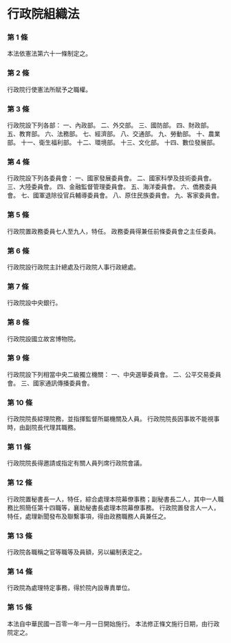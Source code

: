 # 行政院組織法

### 第 1 條

本法依憲法第六十一條制定之。

### 第 2 條

行政院行使憲法所賦予之職權。

### 第 3 條

行政院設下列各部：
一、內政部。
二、外交部。
三、國防部。
四、財政部。
五、教育部。
六、法務部。
七、經濟部。
八、交通部。
九、勞動部。
十、農業部。
十一、衛生福利部。
十二、環境部。
十三、文化部。
十四、數位發展部。

### 第 4 條

行政院設下列各委員會：
一、國家發展委員會。
二、國家科學及技術委員會。
三、大陸委員會。
四、金融監督管理委員會。
五、海洋委員會。
六、僑務委員會。
七、國軍退除役官兵輔導委員會。
八、原住民族委員會。
九、客家委員會。

### 第 5 條

行政院置政務委員七人至九人，特任。
政務委員得兼任前條委員會之主任委員。

### 第 6 條

行政院設行政院主計總處及行政院人事行政總處。

### 第 7 條

行政院設中央銀行。

### 第 8 條

行政院設國立故宮博物院。

### 第 9 條

行政院設下列相當中央二級獨立機關：
一、中央選舉委員會。
二、公平交易委員會。
三、國家通訊傳播委員會。

### 第 10 條

行政院院長綜理院務，並指揮監督所屬機關及人員。
行政院院長因事故不能視事時，由副院長代理其職務。

### 第 11 條

行政院院長得邀請或指定有關人員列席行政院會議。

### 第 12 條

行政院置秘書長一人，特任，綜合處理本院幕僚事務；副秘書長二人，其中一人職務比照簡任第十四職等，襄助秘書長處理本院幕僚事務。
行政院置發言人一人，特任，處理新聞發布及聯繫事項，得由政務職務人員兼任之。

### 第 13 條

行政院各職稱之官等職等及員額，另以編制表定之。

### 第 14 條

行政院為處理特定事務，得於院內設專責單位。

### 第 15 條

本法自中華民國一百零一年一月一日開始施行。
本法修正條文施行日期，由行政院定之。
